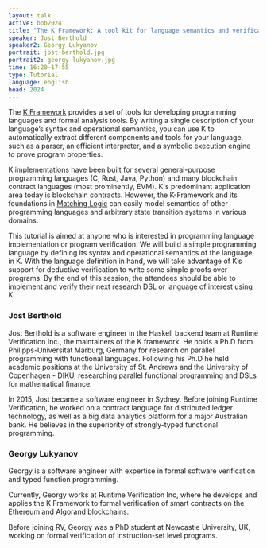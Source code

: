 ```yaml
---
layout: talk
active: bob2024
title: "The K Framework: A tool kit for language semantics and verification"
speaker: Jost Berthold
speaker2: Georgy Lukyanov
portrait: jost-berthold.jpg
portrait2: georgy-lukyanov.jpg
time: 16:20–17:55
type: Tutorial
language: english
head: 2024
---
```


The [K Framework](https://kframework.org/) provides a set of tools for
developing programming languages and formal analysis tools. By writing
a single description of your language’s syntax and operational
semantics, you can use K to automatically extract different components
and tools for your language, such as a parser, an efficient
interpreter, and a symbolic execution engine to prove program
properties.

K implementations have been built for several general-purpose
programming languages (C, Rust, Java, Python) and many blockchain
contract languages (most prominently, EVM). K's predominant
application area today is blockchain contracts. However, the
K-Framework and its foundations in [Matching
Logic](https://matching-logic.org) can easily model semantics of other
programming languages and arbitrary state transition systems in
various domains.

This tutorial is aimed at anyone who is interested in programming
language implementation or program verification. We will build a
simple programming language by defining its syntax and operational
semantics of the language in K. With the language definition in hand,
we will take advantage of K’s support for deductive verification to
write some simple proofs over programs. By the end of this session,
the attendees should be able to implement and verify their next
research DSL or language of interest using K.


### Jost Berthold ###

Jost Berthold is a software engineer in the Haskell backend team at
Runtime Verification Inc., the maintainers of the K framework. He
holds a Ph.D from Philipps-Universitat Marburg, Germany for research
on parallel programming with functional languages. Following his Ph.D
he held academic positions at the University of St. Andrews and the
University of Copenhagen - DIKU, researching parallel functional
programming and DSLs for mathematical finance.

In 2015, Jost became a software engineer in Sydney. Before joining
Runtime Verification, he worked on a contract language for distributed
ledger technology, as well as a big data analytics platform for a
major Australian bank. He believes in the superiority of
strongly-typed functional programming.

### Georgy Lukyanov ###

Georgy is a software engineer with expertise in formal software
verification and typed function programming.

Currently, Georgy works at Runtime Verification Inc, where he develops
and applies the K Framework to formal verification of smart contracts
on the Ethereum and Algorand blockchains.

Before joining RV, Georgy was a PhD student at Newcastle University,
UK, working on formal verification of instruction-set level programs.